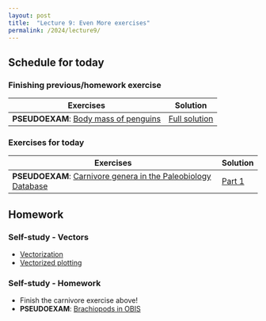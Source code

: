 ```yaml
---
layout: post
title:  "Lecture 9: Even More exercises"
permalink: /2024/lecture9/
---
```


## Schedule for today

### Finishing previous/homework exercise

| Exercises                                                                                                          | Solution                                                                                                         |
|--------------------------------------------------------------------------------------------------------------------|------------------------------------------------------------------------------------------------------------------|
| **PSEUDOEXAM**: [Body mass of penguins](https://adamtkocsis.com/rkheion/Exercises/2023-02-15_penguin_species.html) | [Full solution ]({{site.url}}{{site.baseurl}}/data/2024/lecture9/2023-02-15_penguin_species.zip) |

### Exercises for today

| Exercises                                                                                                          | Solution                                                                                                         |
|--------------------------------------------------------------------------------------------------------------------|------------------------------------------------------------------------------------------------------------------|
| **PSEUDOEXAM**: [Carnivore genera in the Paleobiology Database](https://adamtkocsis.com/rkheion/Exercises/2023-02-19_carnivores_pbdb.html) | [Part 1 ]({{site.url}}{{site.baseurl}}/data/2024/lecture9/2023-02-19_carnivores_pbdb_part1.zip)|


## Homework

### Self-study - Vectors 

- [Vectorization](https://adamtkocsis.com/rkheion/2_Advanced_Beginner/12_vectorization/)
- [Vectorized plotting](https://adamtkocsis.com/rkheion/2_Advanced_Beginner/https://adamtkocsis.com/rkheion/2_Advanced_Beginner/13_plotting_vectors/)

### Self-study - Homework 

- Finish the carnivore exercise above!
- **PSEUDOEXAM**: [Brachiopods in OBIS](https://adamtkocsis.com/rkheion/Exercises/2023-04-05_obis_brachiopods.html) 





